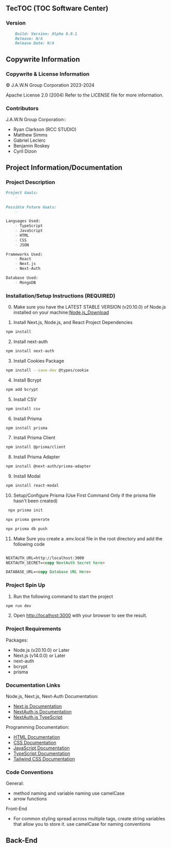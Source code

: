 ## TecTOC (TOC Software Center) 
### Version
```markdown
    Build: Version: Alpha 0.0.1
    Release: N/A
    Release Date: N/A
```
## Copywrite Information

### Copywrite & License Information

© J.A.W.N Group Corporation 2023-2024

Apache License 2.0 (2004)
Refer to the LICENSE file for more information.

### Contributors
J.A.W.N Group Corporation::
- Ryan Clarkson (RCC STUDIO)
- Matthew Simms
- Gabriel Leclerc
- Benjamin Roskey
- Cyril Dizon


## Project Information/Documentation 
### Project Description
```markdown
Project Goals:
    - 
    
Possible Future Goals:
    -

Languages Used:
    - TypeScript 
    - JavaScript
    - HTML
    - CSS
    - JSON

Frameworks Used:
    - React
    - Next.js
    - Next-Auth

Database Used:
    - MongoDB
```
### Installation/Setup Instructions (REQUIRED)
0. Make sure you have the LATEST STABLE VERSION (v20.10.0) of Node.js installed on your machine:[Node.js_Download](https://nodejs.org/en)

1. Install Next.js, Node.js, and React Project Dependencies 
```bash
npm install
```
2. Install next-auth
```bash
npm install next-auth
```
3. Install Cookies Package
```bash
npm install --save-dev @types/cookie
```
4. Install Bcrypt
```bash
npm add bcrypt
```
5. Install CSV 
```bash
npm install csv
```
6. Install Prisma
```bash
npm install prisma
```
7. Install Prisma Client
```bash
npm install @prisma/client
```
8. Install Prisma Adapter
```bash
npm install @next-auth/prisma-adapter
```
9. Install Modal
```bash
npm install react-modal
```
10. Setup/Configure Prisma (Use First Command Only if the prisma file hasn't been created)
```bash
 npx prisma init
 ```
 ```bash
 npx prisma generate
```
```bash
npx prisma db push
```

11. Make Sure you create a .env.local file in the root directory and add the following code
```markdown

NEXTAUTH_URL=http://localhost:3000 
NEXTAUTH_SECRET=<copy NextAuth Secret here>

DATABASE_URL=<copy Database URL Here>

```

### Project Spin Up

1. Run the following command to start the project
```bash
npm run dev
```
2. Open [http://localhost:3000](http://localhost:3000) with your browser to see the result.

### Project Requirements

Packages:
- Node.js (v20.10.0) or Later
- Next.js (v14.0.0) or Later
- next-auth
- bcrypt
- prisma

### Documentation Links

Node.js, Next.js, Next-Auth Documentation:

- [Next.js Documentation](https://nextjs.org/docs)
- [NextAuth.js Documentation](https://next-auth.js.org/getting-started/introduction)
- [NextAuth.js TypeScript](https://next-auth.js.org/getting-started/typescript)

Programming Documentation:

- [HTML Documentation](https://www.w3schools.com/html/)
- [CSS Documentation](https://www.w3schools.com/css/)
- [JavaScript Documentation](https://www.w3schools.com/js/)
- [TypeScript Documentation](https://www.typescriptlang.org/docs/)
- [Tailwind CSS Documentation](https://tailwindcss.com/docs)

### Code Conventions
General:
- method naming and variable naming use camelCase
- arrow functions

Front-End
- For common styling spread across multiple tags, create string variables that
  allow you to store it. use camelCase for naming conventions

Back-End
-
